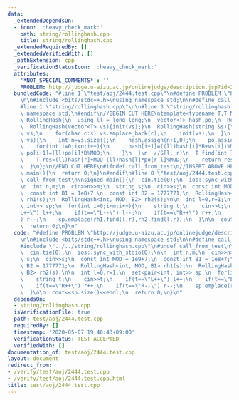 ```yaml
---
data:
  _extendedDependsOn:
  - icon: ':heavy_check_mark:'
    path: string/rollinghash.cpp
    title: string/rollinghash.cpp
  _extendedRequiredBy: []
  _extendedVerifiedWith: []
  _pathExtension: cpp
  _verificationStatusIcon: ':heavy_check_mark:'
  attributes:
    '*NOT_SPECIAL_COMMENTS*': ''
    PROBLEM: http://judge.u-aizu.ac.jp/onlinejudge/description.jsp?id=2444
  bundledCode: "#line 1 \"test/aoj/2444.test.cpp\"\n#define PROBLEM \"http://judge.u-aizu.ac.jp/onlinejudge/description.jsp?id=2444\"\
    \n\n#include <bits/stdc++.h>\nusing namespace std;\n\n#define call_from_test\n\
    #line 1 \"string/rollinghash.cpp\"\n\n#line 3 \"string/rollinghash.cpp\"\nusing\
    \ namespace std;\n#endif\n//BEGIN CUT HERE\ntemplate<typename T,T MOD,T B>\nstruct\
    \ RollingHash{\n  using ll = long long;\n  vector<T> hash,po;\n  RollingHash(){}\n\
    \  RollingHash(vector<T> vs){init(vs);}\n  RollingHash(string &s){\n    vector<T>\
    \ vs;\n    for(char c:s) vs.emplace_back(c);\n    init(vs);\n  }\n  void init(vector<T>\
    \ vs){\n    int n=vs.size();\n    hash.assign(n+1,0);\n    po.assign(n+1,1);\n\
    \    for(int i=0;i<n;i++){\n      hash[i+1]=((ll)hash[i]*B+vs[i])%MOD;\n     \
    \ po[i+1]=(ll)po[i]*B%MOD;\n    }\n  }\n  //S[l, r)\n  T find(int l,int r){\n\
    \    T res=(ll)hash[r]+MOD-(ll)hash[l]*po[r-l]%MOD;\n    return res>=MOD?res-MOD:res;\n\
    \  }\n};\n//END CUT HERE\n#ifndef call_from_test\n//INSERT ABOVE HERE\nsigned\
    \ main(){\n  return 0;\n}\n#endif\n#line 8 \"test/aoj/2444.test.cpp\"\n#undef\
    \ call_from_test\n\nsigned main(){\n  cin.tie(0);\n  ios::sync_with_stdio(0);\n\
    \n  int n,m;\n  cin>>n>>m;\n  string s;\n  cin>>s;\n  const int MOD = 1e9+7;\n\
    \  const int B1 = 1e8+7;\n  const int B2 = 1777771;\n  RollingHash<int, MOD, B1>\
    \ rh1(s);\n  RollingHash<int, MOD, B2> rh2(s);\n\n  int l=0,r=1;\n  set<pair<int,\
    \ int>> sp;\n  for(int i=0;i<m;i++){\n    string t;\n    cin>>t;\n    if(t==\"\
    L++\") l++;\n    if(t==\"L--\") l--;\n    if(t==\"R++\") r++;\n    if(t==\"R--\"\
    ) r--;\n    sp.emplace(rh1.find(l,r),rh2.find(l,r));\n  }\n\n  cout<<sp.size()<<endl;\n\
    \  return 0;\n}\n"
  code: "#define PROBLEM \"http://judge.u-aizu.ac.jp/onlinejudge/description.jsp?id=2444\"\
    \n\n#include <bits/stdc++.h>\nusing namespace std;\n\n#define call_from_test\n\
    #include \"../../string/rollinghash.cpp\"\n#undef call_from_test\n\nsigned main(){\n\
    \  cin.tie(0);\n  ios::sync_with_stdio(0);\n\n  int n,m;\n  cin>>n>>m;\n  string\
    \ s;\n  cin>>s;\n  const int MOD = 1e9+7;\n  const int B1 = 1e8+7;\n  const int\
    \ B2 = 1777771;\n  RollingHash<int, MOD, B1> rh1(s);\n  RollingHash<int, MOD,\
    \ B2> rh2(s);\n\n  int l=0,r=1;\n  set<pair<int, int>> sp;\n  for(int i=0;i<m;i++){\n\
    \    string t;\n    cin>>t;\n    if(t==\"L++\") l++;\n    if(t==\"L--\") l--;\n\
    \    if(t==\"R++\") r++;\n    if(t==\"R--\") r--;\n    sp.emplace(rh1.find(l,r),rh2.find(l,r));\n\
    \  }\n\n  cout<<sp.size()<<endl;\n  return 0;\n}\n"
  dependsOn:
  - string/rollinghash.cpp
  isVerificationFile: true
  path: test/aoj/2444.test.cpp
  requiredBy: []
  timestamp: '2020-05-07 19:46:43+09:00'
  verificationStatus: TEST_ACCEPTED
  verifiedWith: []
documentation_of: test/aoj/2444.test.cpp
layout: document
redirect_from:
- /verify/test/aoj/2444.test.cpp
- /verify/test/aoj/2444.test.cpp.html
title: test/aoj/2444.test.cpp
---
```

